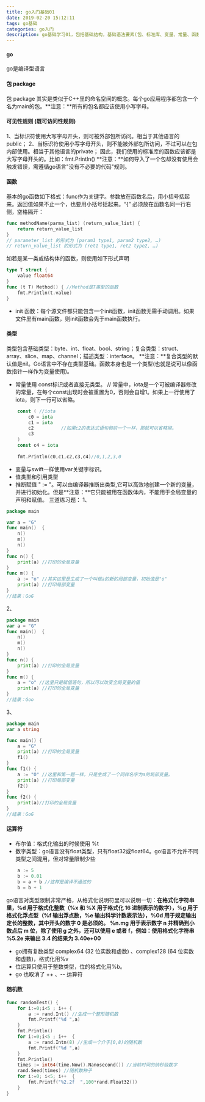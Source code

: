 ```yaml
---
title: go入门基础01
date: 2019-02-20 15:12:11
tags: go基础
categories: go入门
description: go基础学习01，包括基础结构，基础语法要素(包、标准库、变量、常量、函数等)
---
```


#### go
go是编译型语言

#### 包 package
包 package 其实是类似于C++里的命名空间的概念。每个go应用程序都包含一个名为main的包。**注意：**所有的包名都应该使用小写字母。

#### 可见性规则 (既可访问性规则)
1、当标识符使用大写字母开头，则可被外部包所访问。相当于其他语言的public；
2、当标识符使用小写字母开头，则不能被外部包所访问，不过可以在包内部使用。相当于其他语言的private；
因此，我们使用的标准库的函数应该都是大写字母开头的。比如：fmt.Println()
**注意：**如何导入了一个包却没有使用会触发错误，需遵循go语言"没有不必要的代码"规则。

#### 函数
基本的go函数如下格式：func作为关键字。参数放在函数名后，用小括号括起来。返回值如果不止一个，也要用小括号括起来。“{” 必须放在函数名同一行右侧，空格隔开：
```go
func methodName(parma_list) (return_value_list) {
	return return_value_list
}
// parameter_list 的形式为 (param1 type1, param2 type2, …)
// return_value_list 的形式为 (ret1 type1, ret2 type2, …)
```
如若是某一类或结构体的函数，则使用如下形式声明
```go
type T struct {
	value float64
}
func (t T) Method() { //Method是T类型的函数
    fmt.Println(t.value)
}
```
* init 函数：每个源文件都只能包含一个init函数，init函数无需手动调用。如果文件里有main函数，则init函数会先于main函数执行。

#### 类型
类型包含基础类型：byte、int、float、bool、string；复合类型：struct、array、slice、map、channel；描述类型：interface。
**注意：**复合类型的默认值是nil。Go语言中不存在类型基础。函数本身也是一个类型(也就是说可以像函数指针一样作为变量使用)。
* 常量使用 const标识或者直接无类型。
// 常量中，iota是一个可被编译器修改的常量，在每个const出现时会被重置为0，否则会自增1。如果上一行使用了iota，则下一行可以省略。
```go
	const ( //iota
		c0 = iota
		c1 = iota
		c2 			//如果c2的表达式语句和前一个一样，那就可以省略掉。
        c3
	)
	const c4 = iota
	
	fmt.Println(c0,c1,c2,c3,c4)//0,1,2,3,0
```
* 变量与swift一样使用var关键字标识。
* 值类型和引用类型
* 推断赋值 " := "。可以由编译器推断出类型,它可以高效地创建一个新的变量，并进行初始化。但是**注意：**它只能被用在函数体内，不能用于全局变量的声明和赋值。
三道练习题：
1、
```go
package main

var a = "G"
func main()  {
	n()
	m()
	n()
}
func n() {
	print(a) //打印的全局变量
}
func m() {
	a := "o" //其实这里是生成了一个叫做a的新的局部变量，初始值是"o"
	print(a) //打印局部变量
}
//结果：GoG 
```
2、
```go
package main
var a = "G"
func main()  {
	n()
	m()
	n()
}
func n() {
	print(a) //打印的全局变量
}
func m() {
	a = "o" //这里只是赋值语句，所以可以改变全局变量的值
	print(a) //打印的全局变量
}
//结果：Goo 
```
3、
```go
package main
var a string

func main() {
	a = "G"
	print(a) //打印的全局变量
	f1()
}
func f1() {
	a := "O" //这里和第一题一样，只是生成了一个同样名字为a的局部变量。
	print(a) //打印局部变量
	f2()
}
func f2() {
	print(a)//打印的全局变量
}
//结果：GoG
```

#### 运算符
* 布尔值：格式化输出的时候使用 %t
* 数字类型：go语言没有float类型，只有float32或float64。go语言不允许不同类型之间混用，但对常量限制少些
```go
	a := 5
	b := 0.01
	b = a + b //这样是编译不通过的
	b = b + 1
```
go语言对类型限制非常严格，从格式化说明符里可以说明一切：**在格式化字符串里，%d 用于格式化整数（%x 和 %X 用于格式化 16 进制表示的数字），%g 用于格式化浮点型（%f 输出浮点数，%e 输出科学计数表示法），%0d 用于规定输出定长的整数，其中开头的数字 0 是必须的。
%n.mg 用于表示数字 n 并精确到小数点后 m 位，除了使用 g 之外，还可以使用 e 或者 f，例如：使用格式化字符串 %5.2e 来输出 3.4 的结果为 3.40e+00**

* go拥有复数类型 complex64 (32 位实数和虚数) 、complex128 (64 位实数和虚数)，格式化用%v
* 位运算只使用于整数类型，位的格式化用%b。
* go 也取消了 ++ 、-- 运算符

#### 随机数
```go
func randomTest() {
	for i:=0;i<5 ; i++ {
		a := rand.Int() //生成一个整形随机数
		fmt.Printf("%d ",a)
	}
	fmt.Println()
	for i:=0;i<5 ; i++  {
		a := rand.Intn(8) //生成一个介于[0,8)的随机数
		fmt.Printf("%d ",a)
	}
	fmt.Println()
	times := int64(time.Now().Nanosecond()) //当前时间的纳秒级数字
	rand.Seed(times) //随机数种子
	for i:=0; i<5; i++  {
		fmt.Printf("%2.2f  ",100*rand.Float32())
	}
}
```








